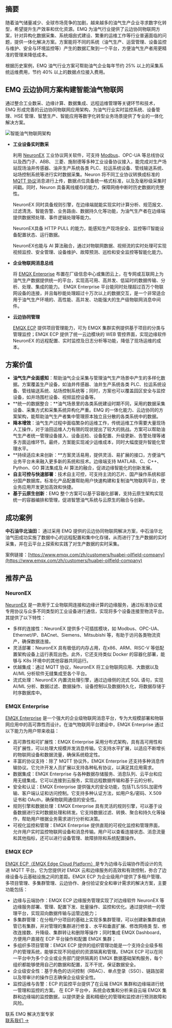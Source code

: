 ## 摘要

随着油气储量减少、全球市场竞争的加剧，越来越多的油气生产企业寻求数字化转型，希望提升生产效率和优化资源。EMQ 为油气行业提供了云边协同物联网方案，针对异构化数据采集、系统烟囱式建设、繁重的运维工作等行业普遍面临的问题，提供一体化解决方案。方案能将不同的系统（油气生产、运营管理、设备监控与维护、安全与环境监控等）产生的数据汇聚到一个平台，方便油气生产者用更精准的管理来降低成本。

根据历史案例，EMQ 油气行业方案可帮助油气企业每年节约 25% 以上的采集系统运维费用，节约 40% 以上的数据点位接入费用。

## EMQ 云边协同方案构建智能油气物联网

通过整合工业数采、边缘计算、数据集成、远程运维管理等关键环节和技术，EMQ 形成完善的云边协同物联网应用架构，为油气行业实时监控系统、设备管理、HSE 管理、智慧生产、智能应用等数字化转型业务场景提供了专业的一体化解决方案。

![智能油气物联网架构](https://assets.emqx.com/images/5686b3933a09ef12dcbba4c0ba9f9eaf.png)

- **工业设备实时数采**

  利用 [NeuronEX](https://www.emqx.com/zh/products/neuron) 工业协议网关软件，可支持 [Modbus](https://www.emqx.com/zh/blog/modbus-protocol-the-grandfather-of-iot-communication)、OPC-UA 等总线协议以及西门子、ABB、 三菱、施耐德等多种工业设备协议接入，能完成对生产场站现场油井传感器、油井生产系统各类 PLC、拉运系统设备、管线输送系统、站场控制系统等进行实时数据采集。Neuron 将不同工业协议转换成标准的 [MQTT 协议](https://www.emqx.com/zh/blog/the-easiest-guide-to-getting-started-with-mqtt)消息进行上传，数据点位具备统一格式标准，以及及毫秒级采集时间戳。同时，Neuron 具备离线缓存的能力，保障网络中断时历史数据的完整性。

  NeuronEX 同时具备规则引擎，在边缘端就能实现实时计算分析、规范报文、过滤清洗、智能告警、业务路由、数据持久化等功能，为油气生产者在边缘端提供数据预处理、事件逻辑处理等能力。

  NeuronEX具备 HTTP PULL 的能力，能感知生产现场安全、监控等IT智能设备配置状态、运行数据。

  NeuronEX也能与 AI 算法融合，通过对物联网数据、视频流的实时处理可实现视频监控、安全管理、设备维护、故障预测、巡检和安全监控等智能化能力。

- **企业物联网消息总线**

  将 [EMQX Enterprise](https://www.emqx.com/zh/products/emqx) 布置在厂级信息中心或集团云上，在专网或互联网上为油气生产数据提供统一的平台，实现高可用、高并发、低延时的数据传输、分析、处理、集成的能力。 EMQX Enterprise 平台能同时处理超过百万个物联网设备的连接，并且每秒能处理超过十万次以上的数据交互，是一个非常适合用于油气生产环境的、高性能、高并发、功能强大的生产级物联网消息中间件。

- **云边协同管理**

  [EMQX ECP](https://www.emqx.com/zh/products/emqx-ecp) 提供项目管理能力，可为 EMQX 集群实例提供基于项目的分类与管理监控；EMQX ECP 提供了统一云边模块的 WEB 管控界面，实现边缘软件 NeuronEX 的远程配置、实时监控及日志分析等功能，降低了现场运维的成本。

## 方案价值

- **油气生产全面感知**：帮助油气企业采集与管理油气生产场景中产生的多样化数据。方案覆盖生产设备，如油井传感器、油井生产系统各类 PLC、拉运系统设备、管线输送系统、站场控制系统等；同时，方案也可以覆盖园区安全与监控设备，如井场围栏设备、视频监控设备等。
- **统一的数据整合：**油气场景里的各类系统建设时期不同，采用的数据采集设备、采集方式和采集系统异构化严重。EMQ 的一体化能力、云边协同的方案架构，能帮助油气生产者集中管理原本独立且分散的各类系统中的数据。
- **降本增效**：油气生产过程中面临繁杂的运维工作，传统运维工作需要大量现场人工操作，对于油田运维人力有限的现状提出了较大的挑战。方案可以帮助油气生产者统一管理设备接入、设备巡检、设备配置、升级更新、告警处理等诸多方面运维环节。最终，方案能实现减少运维成本，同时大幅度提升智能化管理水平。
- **持续适应未来创新：**方案灵活易用，提供灵活、易扩展的接口，方便油气业务平台未来融入更多新的系统和技术。边缘端支持 MATLAB、C、C++、Python、GO 算法集成及 AI 算法的融合，促进边缘智能化的创新发展。
- **自主可控与快速部署**：技术自主可控，可支持主流的芯片、国产操作系统和部分国产数据库。标准化产品配置帮助用户快速构建和复制油气物联网平台，使业务应用开发更加高效和快捷。
- **基于云原生创新**：EMQ 整个方案可以基于容器化部署，支持云原生架构实现统一的容器编排和管理，促进智慧油气系统与云原生的融合与创新。

## 成功案例

**中石油华北油田：** 通过采用 EMQ 提供的云边协同物联网解决方案，中石油华北油气田成功实施了数据中心的远程配置和集中化存储，从而进行了生产数据的实时采集，并在云平台上探索和实践了对生产数据的实时采集。

案例链接：[https://www.emqx.com/zh/customers/huabei-oilfield-company](https://www.emqx.com/zh/customers/huabei-oilfield-company)

## 推荐产品

### NeuronEX

[NeuronEX](https://www.emqx.com/zh/products/neuron) 是一款用于工业物联网连接和边缘计算的边缘服务，通过标准协议或专用协议与众多不同类型的工业设备进行通信，实现将多个设备连接至物流平台。其提供了以下特性：

- 多样的连接性：NeuronEX 提供多个可插拔模块，如 Modbus、OPC-UA、Ethernet/IP、BACnet、Siemens、Mitsubishi 等，有助于访问各类物流资产，确保数据连接。
- 灵活部署：NeuronEX 具有极低的内存占用，在x86、ARM、RISC-V 等低配置架构设备上运行表现出色。此外，它还支持类似 Docker 的容器化部署，能够与 K8s 环境中的其他容器共同运行。
- 优越集成：通过 MQTT 协议，NeuronEX 将工业物联网应用、大数据以及 AI/ML 分析软件无缝集成至各个平台。
- 流式处理：NeuronEX 内置流处理引擎，通过边缘侧的流式 SQL 语句，实现 AI/ML 分析、数据过滤、数据操作、设备控制以及数据持久化，将数据存储于时序数据库中。

### EMQX Enterprise

[EMQX Enterprise](https://www.emqx.com/zh/products/emqx) 是一个强大的企业级物联网消息平台，专为大规模部署和物联网应用中的高可靠性而设计。在油气物联网平台建设中，EMQX Enterprise 通过以下能力为用户带来收益：

- 高可靠性和可扩展性：EMQX Enterprise 采用分布式架构，具有高可用性和可扩展性，可以处理大规模并发消息传输。它支持水平扩展，以适应不断增长的物联网设备和数据流量，确保系统稳定性。
- 丰富的协议支持：除了 MQTT 协议外，EMQX Enterprise 还支持多种消息传输协议。它允许开发人员扩展以支持各种私有协议，以满足其应用需求。
- 数据集成：EMQX Enterprise 与各种数据存储服务、消息队列、云平台和应用无缝集成。它可以连接到云服务，实现远程数据传输和基于云的分析。
- 安全和认证：EMQX Enterprise 提供强大的安全功能，包括TLS/SSL加密传输、客户端认证和访问控制。它支持多种认证方法，如用户名/密码、X.509 证书和 OAuth，确保物联网通信的安全性。
- 规则引擎和数据处理：EMQX Enterprise 具有灵活的规则引擎，可以基于设备数据进行实时数据处理和转发。它支持数据过滤、转换、聚合和持久化等操作，帮助用户根据业务需求进行分析和决策。
- 可视化监控和管理：EMQX Enterprise 提供直观的可视化监控和管理界面，允许用户实时监控物联网设备和消息传输。用户可以查看连接状态、消息流量和其他指标，还可以进行设备管理、故障排除和系统配置操作。

### EMQX ECP

[EMQX ECP（EMQX Edge Cloud Platform）](https://www.emqx.com/zh/products/emqx-ecp)是专为边缘与云端协作而设计的先进 MQTT 平台。它为您提供对 EMQX 云和边缘服务的高效和有效控制，弥合了边缘设备与云基础设施之间的差距。EMQX ECP 为企业级用户提供了多租户管理、多项目管理、多集群管理、云边协作、身份验证安全和审计需求的解决方案，主要功能包括：

- 边缘与云端协作：EMQX ECP 边缘服务管理实现了对边缘软件 NeuronEX 等边缘服务部署、管理、配置下发、批量操作、监控和优化。通过提供统一的管理平台，实现双向数据传输与运管边能力；
- 多集群管理：在分租户分项目的基础上实现多集群管理，可以创建新集群或纳管已有集群，并对管理的集群进行修复、水平和垂直扩展、修改网络类 型、修改连接数、升降级、集群转让和删除等操作；同时集成 EMQX Dashboard，方便用户直接在 ECP 平台操作和配置 EMQX 集群；
- 多组织多项目管理：EMQX ECP 提供的组织管理功能是一个支持企业级多租户的管理系统，能够实现不同组织的资源隔离和管理。EMQX ECP 可以在同一平台中为多个企业或业务部门提供隔离的 EMQX 数据基础架构服务，每个组织都能够使用自己的数据和配置，互不干扰，保证数据安全。
- 企业级安全性：基于角色的访问控制（RBAC）、单点登录（SSO）、链路加密以及带审计的操作日志确保企业级安全性。
- 监控运维与告警：ECP 的监控平台提供了在云端 EMQX 集群和边缘端进行统一管理和监控的方案。 在 ECP 平台中，系统会收集和分析来自云端 EMQX 集群和边缘端的监控数据，以提供更全 面和精细化的管理和监控进行预测故障和风险。

 



<section class="promotion">
    <div>
        联系 EMQ 解决方案专家
    </div>
    <a href="https://www.emqx.com/zh/contact?product=solutions" class="button is-gradient px-5">联系我们 →</a>
</section>
